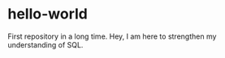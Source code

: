 # hello-world
First repository in a long time.
Hey, I am here to strengthen my understanding of SQL. 
